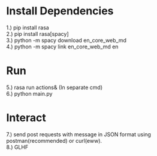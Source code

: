 # Install Dependencies
1.) pip install rasa <br />
2.) pip install rasa[spacy] <br />
3.) python -m spacy download en_core_web_md <br />
4.) python -m spacy link en_core_web_md en <br />
# Run
5.) rasa run actions& (In separate cmd) <br />
6.) python main.py <br />
# Interact
7.) send post requests with message in JSON format using postman(recommended) or curl(eww). <br />
8.) GLHF

